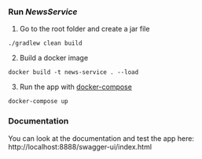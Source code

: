 ### Run *NewsService* 

1. Go to the root folder and create a jar file
```
./gradlew clean build
```
2. Build a docker image
```
docker build -t news-service . --load
```
3. Run the app with [docker-compose](./docker-compose.yml)
```
docker-compose up
```
### Documentation
You can look at the documentation and test the app here: http://localhost:8888/swagger-ui/index.html
